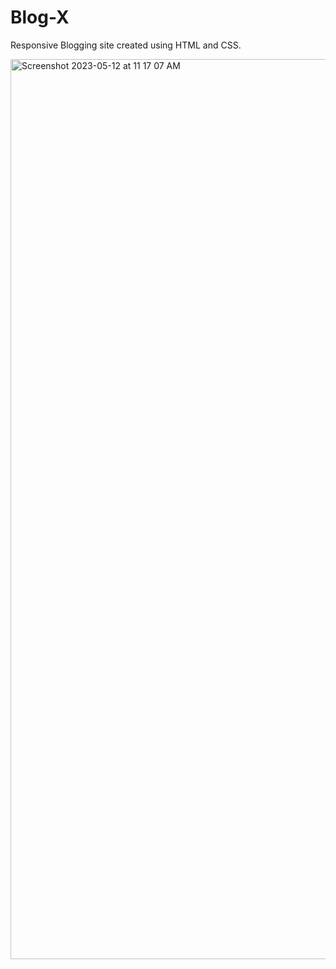 # Blog-X

Responsive Blogging site created using HTML and CSS.

<img width="1440" alt="Screenshot 2023-05-12 at 11 17 07 AM" src="https://github.com/agnivadc/Blog-X/assets/75575639/7f2de969-4d48-4149-a841-1193415fd5b9">
